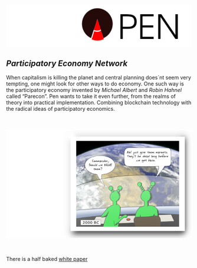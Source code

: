 ![PEN](docs/media/pen.jpg)

## *Participatory Economy Network*


When capitalism is killing the planet and central planning does´nt seem very tempting, one might look for other ways to do economy. One such way is the participatory economy invented by *Michael Albert* and *Robin Hahnel* called  “Parecon”. Pen wants to take it even further, from the realms of theory into practical implementation. Combining blockchain technology with the radical ideas of participatory economics.

<br/><br/>
![Comic](docs/media/markets.png)

<br/>
<p>There is a half baked <a href="docs/White_paper.pdf">white paper</a></p>
